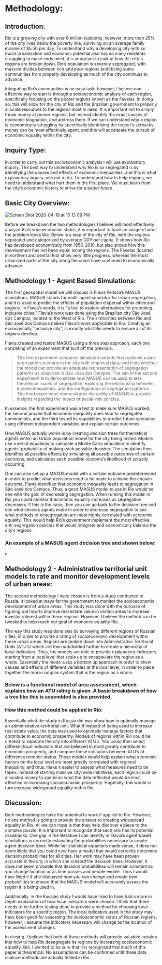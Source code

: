 # Methodology:

## Introduction:

Rio is a growing city with over 6 million residents, however, more than 25% of the city lives below the poverty line, surviving on an average family income of $5.50 per day. To understand why a developing city with so much urbanization and economic potential also has so many residents struggling to make ends meet, it is important to look at how the city's regions are broken down. Rio’s population is severely segregated, with massive divides between rich and poor regions prohibiting some communities from properly developing as much of the city continues to advance. 

Integrating Rio’s communities is no easy task, however, I believe one effective way to start is through a socioeconomic analysis of each region, specifically focusing on the poorer regions known as the Favelas. In doing so, this will allow for the city of Rio and the Brazilian government to properly allocate resources to the regions most in need. It is important not to simply throw money at poorer regions, but instead identify the exact causes of economic stagnation, and address them. If we can understand why a region is economically struggling by specifically identifying the region's setbacks, money can be most effectively spent, and this will accelerate the pursuit of economic equality within the city.

## Inquiry Type:
	
In order to carry out this socioeconomic analysis I will use explanatory inquiry. The best way to understand why Rio is so segregated is by identifying the causes and effects of economic inequalities, and this is what explanatory inquiry sets out to do. To understand how to help regions, we need to understand what hurt them in the first place. We must learn from the city’s economic history to strive for a better future.

## Basic City Overview:
![Screen Shot 2020-04-19 at 10 13 09 PM](https://user-images.githubusercontent.com/60228369/79708619-e871e780-828d-11ea-90f7-a6255cd83e28.png)


Before we breakdown the two methodologies I believe will most effectively analyze Rio’s socioeconomic status, it is important to have an image of what the problem looks like. Below is a map of the city of Rio, with the regions separated and categorized by average GDP per capita. It shows how Rio has developed economically from 1950-2010, but also shows how this development has not been equal among the regions. The Favelas (located in northern and central Rio) show very little progress, whereas the most urbanized parts of the city along the coast have continued to economically advance. 

## Methodology 1 - Agent Based Simulations:

The first geospatial model we will discuss is Flavia Feitosa’s MASUS simulations. MASUS stands for multi-agent simulator for urban segregation, and it is used to predict the effects of population dispersal within cities and regions. In Flavia’s words, it is “a tool to explore alternatives for promoting inclusive cities.” Flavia’s work was done using the Brazilian city São José dos Campos, located to the West of Rio. The similarities between Rio and São José dos Campos makes Flavia’s work applicable to Rio. Creating an economically “inclusive city”, is exactly what Rio needs to ensure all of its regions develop. 

Flavia created and tested MASUS using a three step approach, each one consisting of an experiment that built off the previous. 

> The first experiment compares simulated outputs that replicate a past segregation scenario in the city with empirical data, and tests whether the model can provide an adequate representation of segregation patterns as observed in São José dos Campos. The aim of the second experiment is to demonstrate how MASUS can be used to test theoretical issues of segregation, exploring the relationship between income inequalities, and the configuration of segregation patterns. The third experiment demonstrates the ability of MASUS to provide insights regarding the impact of social-mix policies.

In essence, the first experiment was a test to make sure MASUS worked, the second proved that economic inequality does lead to segregated communities, and the third tested its capabilities to predict future scenarios using different independent variables and explain certain outcomes.

How MASUS actually works is by creating decision trees for theoretical agents within an Urban population model for the city being tested. Models use a set of equations to calculate a Monte Carlo simulation to identify agents' probability of making each possible decision. The simulation then identifies all possible effects by simulating all possible outcomes of certain decisions, and calculates each possible outcome’s likelihood of actually occurring. 

One can also set up a MASUS model with a certain outcome predetermined in order to predict what decisions need to be made to achieve the chosen outcome. Flavia identified that economic inequality leads to segregation in São José dos Campos. Thus, a good MASUS model to use in Rio would be one with the goal of decreasing segregation. When running this model in Rio you could monitor if economic equality increases as segregation decreases. If this is the case, then you can go back to the decision tree and see what choices agents made in order to decrease segregation to see what methods of desegregation are most highly correlated with economic equality. This would help Rio’s government implement the most effective anti-segregation policies that would integrate and economically balance the city’s regions.

### An example of a MASUS agent decision tree and shown below: 
n


## Methodology 2 - Administrative territorial unit models to rate and monitor development levels of urban areas:

The second methodology I have chosen is from a study conducted in Russia. It looked at ways for the government to monitor the socioeconomic development of urban areas. This study was done with the purpose of figuring out how to improve real estate value in certain areas to increase investor interest within these regions. However, I believe the method can be tweaked to help reach our goal of economic equality Rio. 
 	
The way this study was done was by surveying different regions of Russian cities, in order to provide a rating of socioeconomic development within these urban areas. Regions are broken down into Administrative Territorial Units (ATU’s) which are then subdivided further to create a hierarchy of local indicators. Thus, the models are able to provide explanatory indicators starting from a local level that scale up to encapsulate the region as a whole. Essentially the model uses a bottom up approach in order to show causes and effects of different variables at the local level, in order to piece together the more complex system that is the region as a whole. 

### Below is a functional model of area assessment, which explains how an ATU rating is given. A basic breakdown of how a tree like this is assembled is also provided.


	

### How this method could be applied in Rio:

Essentially what the study in Russia did was show how to optimally manage an administrative-territorial unit. What if instead of being used to increase real estate value, the data was used to optimally manage factors that contribute to economic prosperity. Models of regions within Rio could be created to seperate the city into different ATU’s. You could then select different local indicators that are believed to most greatly contribute to economic prosperity, and compare these indicators between ATU’s of different economic status. These models would help explain what economic factors on the local level are most greatly correlated with regional inequality, and thus, make it easier to assess what measures need to be taken. Instead of starting massive city-wide initiatives, each region could be allocated money to spend on what the data reflected would be most effective in increasing socioeconomic prosperity. Hopefully, this would in turn increase widespread equality within Rio. 

## Discussion:

Both methodologies have the potential to work if applied to Rio. However, no one method is going to provide the answer to creating widespread equality in Rio. All we can hope is that they help discover a piece to the complex puzzle. It is important to recognize that each one has its potential drawbacks. One gap in the literature I can identify in Flavia’s agent based simulations is correctly estimating the probabilities necessary to create agent decision trees. While her statistical equations made sense, it does not seem likely that you could ever have a model that would correctly determine decision probabilities for all cities. Her work may have been proven accurate in the city in which she created the decision trees. However, it does not seem probable that decision probabilities will remain constant as you change location or as time passes and people evolve. Thus I would have liked it if she discussed how you can change and create new probabilities to ensure that the MASUS model will accurately assess the region it is being used in. 

Additionally, in the Russian study I would have liked to have had a more in depth explanation of how local indicators were chosen. I think that there needs to be further testing done to provide a method for choosing local indicators for a specific region. The local indicators used in the study may have been good for assessing the socioeconomic status of Russian regions, however, I assume the indicators necessary will change as the location of the assessment changes. 

In closing, I believe that both of these methods will provide valuable insights into how to help Rio desegregate its regions by increasing socioeconomic equality. But, I wanted to be sure that it is recognized that much of this paper is theoretical. No assumptions can be confirmed until  these data science methods are actually tested in Rio. 
